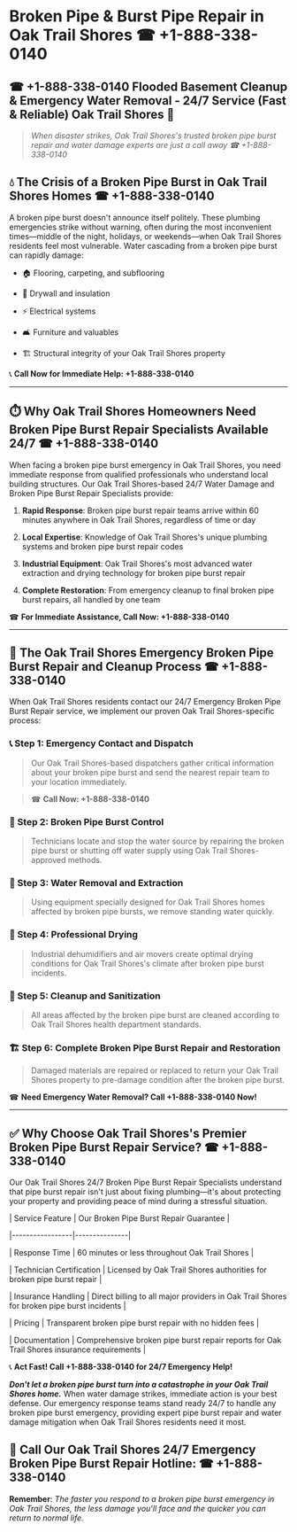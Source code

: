 # Broken Pipe & Burst Pipe Repair in Oak Trail Shores ☎ +1-888-338-0140  
## ☎ +1-888-338-0140 Flooded Basement Cleanup & Emergency Water Removal - 24/7 Service (Fast & Reliable) Oak Trail Shores 🚨  

> *When disaster strikes, Oak Trail Shores's trusted broken pipe burst repair and water damage experts are just a call away ☎ +1-888-338-0140*  

## 💧 The Crisis of a Broken Pipe Burst in Oak Trail Shores Homes ☎ +1-888-338-0140  

A broken pipe burst doesn't announce itself politely. These plumbing emergencies strike without warning, often during the most inconvenient times—middle of the night, holidays, or weekends—when Oak Trail Shores residents feel most vulnerable. Water cascading from a broken pipe burst can rapidly damage:  

* 🏠 Flooring, carpeting, and subflooring  
* 🧱 Drywall and insulation  
* ⚡ Electrical systems  
* 🛋️ Furniture and valuables  
* 🏗️ Structural integrity of your Oak Trail Shores property  

📞 **Call Now for Immediate Help: +1-888-338-0140**  

---  

## ⏱️ Why Oak Trail Shores Homeowners Need Broken Pipe Burst Repair Specialists Available 24/7 ☎ +1-888-338-0140  

When facing a broken pipe burst emergency in Oak Trail Shores, you need immediate response from qualified professionals who understand local building structures. Our Oak Trail Shores-based 24/7 Water Damage and Broken Pipe Burst Repair Specialists provide:  

1. **Rapid Response**: Broken pipe burst repair teams arrive within 60 minutes anywhere in Oak Trail Shores, regardless of time or day  
2. **Local Expertise**: Knowledge of Oak Trail Shores's unique plumbing systems and broken pipe burst repair codes  
3. **Industrial Equipment**: Oak Trail Shores's most advanced water extraction and drying technology for broken pipe burst repair  
4. **Complete Restoration**: From emergency cleanup to final broken pipe burst repairs, all handled by one team  

☎ **For Immediate Assistance, Call Now: +1-888-338-0140**  

---  

## 🔧 The Oak Trail Shores Emergency Broken Pipe Burst Repair and Cleanup Process ☎ +1-888-338-0140  

When Oak Trail Shores residents contact our 24/7 Emergency Broken Pipe Burst Repair service, we implement our proven Oak Trail Shores-specific process:  

### 📞 Step 1: Emergency Contact and Dispatch  
> Our Oak Trail Shores-based dispatchers gather critical information about your broken pipe burst and send the nearest repair team to your location immediately.  
> ☎ **Call Now: +1-888-338-0140**  

### 🚿 Step 2: Broken Pipe Burst Control  
> Technicians locate and stop the water source by repairing the broken pipe burst or shutting off water supply using Oak Trail Shores-approved methods.  

### 🌊 Step 3: Water Removal and Extraction  
> Using equipment specially designed for Oak Trail Shores homes affected by broken pipe bursts, we remove standing water quickly.  

### 💨 Step 4: Professional Drying  
> Industrial dehumidifiers and air movers create optimal drying conditions for Oak Trail Shores's climate after broken pipe burst incidents.  

### 🧼 Step 5: Cleanup and Sanitization  
> All areas affected by the broken pipe burst are cleaned according to Oak Trail Shores health department standards.  

### 🏗️ Step 6: Complete Broken Pipe Burst Repair and Restoration  
> Damaged materials are repaired or replaced to return your Oak Trail Shores property to pre-damage condition after the broken pipe burst.  

☎ **Need Emergency Water Removal? Call +1-888-338-0140 Now!**  

---  

## ✅ Why Choose Oak Trail Shores's Premier Broken Pipe Burst Repair Service? ☎ +1-888-338-0140  

Our Oak Trail Shores 24/7 Broken Pipe Burst Repair Specialists understand that pipe burst repair isn't just about fixing plumbing—it's about protecting your property and providing peace of mind during a stressful situation.  

| Service Feature | Our Broken Pipe Burst Repair Guarantee |  
|-----------------|---------------|  
| Response Time | 60 minutes or less throughout Oak Trail Shores |  
| Technician Certification | Licensed by Oak Trail Shores authorities for broken pipe burst repair |  
| Insurance Handling | Direct billing to all major providers in Oak Trail Shores for broken pipe burst incidents |  
| Pricing | Transparent broken pipe burst repair with no hidden fees |  
| Documentation | Comprehensive broken pipe burst repair reports for Oak Trail Shores insurance requirements |  

📞 **Act Fast! Call +1-888-338-0140 for 24/7 Emergency Help!**  

***Don't let a broken pipe burst turn into a catastrophe in your Oak Trail Shores home.*** When water damage strikes, immediate action is your best defense. Our emergency response teams stand ready 24/7 to handle any broken pipe burst emergency, providing expert pipe burst repair and water damage mitigation when Oak Trail Shores residents need it most.  

## 📱 Call Our Oak Trail Shores 24/7 Emergency Broken Pipe Burst Repair Hotline: ☎ +1-888-338-0140  

**Remember**: *The faster you respond to a broken pipe burst emergency in Oak Trail Shores, the less damage you'll face and the quicker you can return to normal life.*